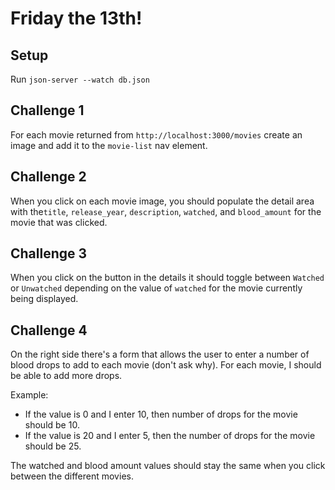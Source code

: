 # Friday the 13th!
## Setup
Run `json-server --watch db.json`

## Challenge 1
For each movie returned from `http://localhost:3000/movies` create an image and add it to the `movie-list` nav element.

## Challenge 2
When you click on each movie image, you should populate the detail area with the`title`, `release_year`, `description`, `watched`, and `blood_amount` for the movie that was clicked.

## Challenge 3
When you click on the button in the details it should toggle between `Watched` or `Unwatched` depending on the value of `watched` for the movie currently being displayed.

## Challenge 4
On the right side there's a form that allows the user to enter a number of blood drops to add to each movie (don't ask why). For each movie, I should be able to add more drops. 

Example: 
- If the value is 0 and I enter 10, then number of drops for the movie should be 10.
- If the value is 20 and I enter 5, then the number of drops for the movie should be 25.

The watched and blood amount values should stay the same when you click between the different movies.